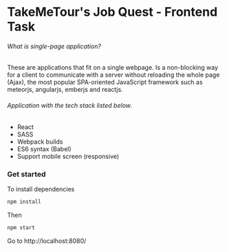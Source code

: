 TakeMeTour's Job Quest - Frontend Task
======================

###### What is single-page application?

These are applications that fit on a single webpage. Is a non-blocking way for a client to communicate with a server without reloading the whole page (Ajax), the most popular SPA-oriented JavaScript framework such as meteorjs, angularjs, emberjs and reactjs.


###### Application with the tech stack listed below.

- React
- SASS
- Webpack builds
- ES6 syntax (Babel)
- Support mobile screen (responsive)

### Get started

To install dependencies

```ruby
npm install
```

Then

```ruby
npm start
```

Go to http://localhost:8080/
